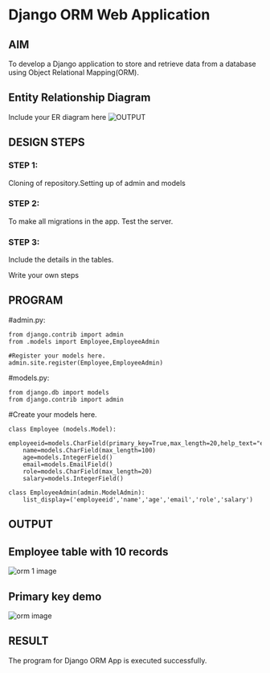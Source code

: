 # Django ORM Web Application

## AIM
To develop a Django application to store and retrieve data from a database using Object Relational Mapping(ORM).

## Entity Relationship Diagram

Include your ER diagram here
![OUTPUT](images/pic3.png)

## DESIGN STEPS

### STEP 1:
Cloning of repository.Setting up of admin and models
### STEP 2:
To make all migrations in the app. Test the server.
### STEP 3:
Include the details in the tables.

Write your own steps

## PROGRAM

#admin.py:
```
from django.contrib import admin
from .models import Employee,EmployeeAdmin

#Register your models here.
admin.site.register(Employee,EmployeeAdmin)
```
#models.py:
```
from django.db import models
from django.contrib import admin
```
#Create your models here.
```
class Employee (models.Model):
    employeeid=models.CharField(primary_key=True,max_length=20,help_text="employeeid")
    name=models.CharField(max_length=100)
    age=models.IntegerField()
    email=models.EmailField()
    role=models.CharField(max_length=20)
    salary=models.IntegerField()

class EmployeeAdmin(admin.ModelAdmin):
    list_display=('employeeid','name','age','email','role','salary')

```
## OUTPUT

## Employee table with 10 records
![orm 1 image](https://user-images.githubusercontent.com/120359170/215378047-32e5b023-2cc4-46ea-9d7b-3ceeaedf6f7c.jpg)


## Primary key demo
![orm image](https://user-images.githubusercontent.com/120359170/215378108-0d3ccc79-bd48-4d3d-ab6a-0b696be01605.jpg)


## RESULT
The program for Django ORM App is executed successfully.
